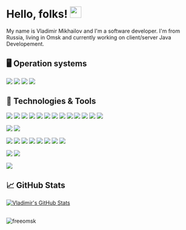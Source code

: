 # Hello, folks! <img src="https://raw.githubusercontent.com/MartinHeinz//MartinHeinz/master/wave.gif" width="30px">

My name is Vladimir Mikhailov and I'm a software developer. I'm from Russia, living in Omsk and currently working on client/server Java Developement.

## 🖥️ Operation systems

![](https://img.shields.io/badge/OS-Linux-informational?style=flat&logo=linux&logoColor=white&color=42C1BA)
![](https://img.shields.io/badge/OS-Windows-informational?style=flat&logo=windows&logoColor=white&color=42C1BA)
![](https://img.shields.io/badge/OS-MacOS-informational?style=flat&logo=Apple&logoColor=white&color=42C1BA)
![](https://img.shields.io/badge/OS-Android-informational?style=flat&logo=Android&logoColor=white&color=42C1BA)

## 🔧 Technologies & Tools
![](https://img.shields.io/badge/Code-Java-informational?style=flat&logo=java&logoColor=white&color=42C1BA)
![](https://img.shields.io/badge/Code-Spring-informational?style=flat&logo=spring&logoColor=white&color=42C1BA)
![](https://img.shields.io/badge/Code-SpringBoot-informational?style=flat&logo=spring-boot&logoColor=white&color=42C1BA)
![](https://img.shields.io/badge/Code-SpringSecurity-informational?style=flat&logo=Spring-Security&logoColor=white&color=42C1BA)
![](https://img.shields.io/badge/Code-SpringCloud-informational?style=flat&logo=Spring-Cloud&logoColor=white&color=42C1BA)
![](https://img.shields.io/badge/Code-Kotlin-informational?style=flat&logo=Kotlin&logoColor=white&color=42C1BA)
![](https://img.shields.io/badge/Code-HTML-informational?style=flat&logo=html5&logoColor=white&color=42C1BA)
![](https://img.shields.io/badge/Code-CSS-informational?style=flat&logo=css3&logoColor=white&color=42C1BA)
![](https://img.shields.io/badge/Code-JavaScript-informational?style=flat&logo=javascript&logoColor=white&color=42C1BA)
![](https://img.shields.io/badge/Code-JQuery-informational?style=flat&logo=jquery&logoColor=white&color=42C1BA)
![](https://img.shields.io/badge/Code-BootStrap-informational?style=flat&logo=bootstrap&logoColor=white&color=42C1BA)
![](https://img.shields.io/badge/Code-Python-informational?style=flat&logo=Python&logoColor=white&color=42C1BA)
![](https://img.shields.io/badge/Code-PHP-informational?style=flat&logo=PHP&logoColor=white&color=42C1BA)

![](https://img.shields.io/badge/DB-MySQL-informational?style=flat&logo=mysql&logoColor=white&color=42C1BA)
![](https://img.shields.io/badge/DB-PostgreSQL-informational?style=flat&logo=PostgreSQL&logoColor=white&color=42C1BA)

![](https://img.shields.io/badge/Tools-Hibernate-informational?style=flat&logo=hibernate&logoColor=white&color=42C1BA)
![](https://img.shields.io/badge/Tools-Maven-informational?style=flat&logo=ApacheMaven&logoColor=white&color=42C1BA)
![](https://img.shields.io/badge/Tools-Gradle-informational?style=flat&logo=Gradle&logoColor=white&color=42C1BA)
![](https://img.shields.io/badge/Tools-Tomcat-informational?style=flat&logo=ApacheTomcat&logoColor=white&color=42C1BA)
![](https://img.shields.io/badge/Tools-Thymeleaf-informational?style=flat&logo=Thymeleaf&logoColor=white&color=42C1BA)
![](https://img.shields.io/badge/Tools-PhpMyAdmin-informational?style=flat&logo=PhpMyAdmin&logoColor=white&color=42C1BA)
![](https://img.shields.io/badge/Tools-Webmin-informational?style=flat&logo=Webmin&logoColor=white&color=42C1BA)
![](https://img.shields.io/badge/Tools-GitLab-informational?style=flat&logo=GitLab&logoColor=white&color=42C1BA)

![](https://img.shields.io/badge/CMS-Joomla-informational?style=flat&logo=Joomla&logoColor=white&color=42C1BA)
![](https://img.shields.io/badge/CMS-WordPress-informational?style=flat&logo=WordPress&logoColor=white&color=42C1BA)

![](https://img.shields.io/badge/Editor-IntelliJ_IDEA-informational?style=flat&logo=intellij-idea&logoColor=white&color=42C1BA)

## &#x1f4c8; GitHub Stats

<a href="https://github.com/freeomsk/freeomsk">
  <img align="center" src="https://github-readme-stats.vercel.app/api?username=freeomsk&show_icons=true&line_height=27&count_private=true&title_color=ffffff&text_color=c9cacc&icon_color=42C1BA&bg_color=1d1f21" alt="Vladimir's GitHub Stats" />
</a>
<br><br>
<p align="left"><img src="https://komarev.com/ghpvc/?username=freeomsk&label=Profile%20views&color=42C1BA&style=flat" alt="freeomsk"/></p>
